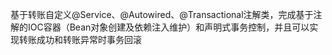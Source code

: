 基于转账自定义@Service、@Autowired、@Transactional注解类，完成基于注解的IOC容器（Bean对象创建及依赖注入维护）和声明式事务控制，并且可以实现转账成功和转账异常时事务回滚